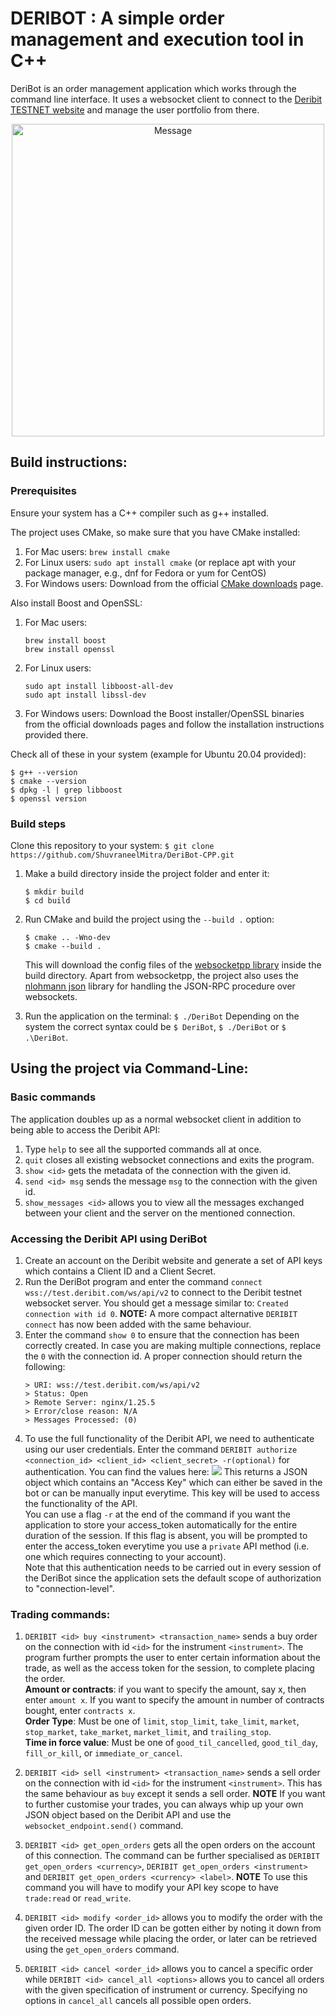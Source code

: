 # **DERIBOT** : A simple order management and execution tool in C++

DeriBot is an order management application which works through the command line interface. It uses a websocket client to connect to the [Deribit TESTNET website](https://test.deribit.com) and manage the user portfolio from there.

<p align="center">
  <img src="https://i.imgur.com/CgVxwNf.png" alt="Message" width="500px">
</p>

## Build instructions:

### Prerequisites 
Ensure your system has a C++ compiler such as g++ installed.

The project uses CMake, so make sure that you have CMake installed:
1. For Mac users: `brew install cmake`
2. For Linux users: `sudo apt install cmake` (or replace apt with your package manager, e.g., dnf for Fedora or yum for CentOS)
3. For Windows users: Download from the official [CMake downloads](https://cmake.org/download/) page.

Also install Boost and OpenSSL:
1. For Mac users: 
   ```
   brew install boost
   brew install openssl
   ```
2. For Linux users: 
   ```
   sudo apt install libboost-all-dev
   sudo apt install libssl-dev
   ```
3. For Windows users: Download the Boost installer/OpenSSL binaries from the official downloads pages and follow the installation instructions provided there.

Check all of these in your system (example for Ubuntu 20.04 provided):
```
$ g++ --version
$ cmake --version
$ dpkg -l | grep libboost
$ openssl version
```

### Build steps
Clone this repository to your system: 
`$ git clone https://github.com/ShuvraneelMitra/DeriBot-CPP.git`
1. Make a build directory inside the project folder and enter it:
   ```
   $ mkdir build
   $ cd build
   ```
2. Run CMake and build the project using the `--build .` option:
   ```
   $ cmake .. -Wno-dev
   $ cmake --build .
   ```
   This will download the config files of the [websocketpp library](https://github.com/zaphoyd/websocketpp) inside the build directory. Apart from websocketpp, the project also uses the [nlohmann json](https://github.com/nlohmann/json) library for handling the JSON-RPC procedure over websockets.

3. Run the application on the terminal: `$ ./DeriBot`
   Depending on the system the correct syntax could be `$ DeriBot`, `$ ./DeriBot` or `$ .\DeriBot`.

## Using the project via Command-Line:

### Basic commands
The application doubles up as a normal websocket client in addition to being able to access the Deribit API:
1. Type `help` to see all the supported commands all at once.
2. `quit` closes all existing websocket connections and exits the program.
3. `show <id>` gets the metadata of the connection with the given id.
4. `send <id> msg` sends the message `msg` to the connection with the given id.
5. `show_messages <id>` allows you to view all the messages exchanged between your client and the server on the mentioned connection.

### Accessing the Deribit API using DeriBot
1. Create an account on the Deribit website and generate a set of API keys which contains a Client ID and a Client Secret.
2. Run the DeriBot program and enter the command 
   `connect wss://test.deribit.com/ws/api/v2` to connect to the Deribit testnet websocket server. You should get a message similar to:
    `Created connection with id 0`.
    **NOTE:** A more compact alternative `DERIBIT connect` has now been added with the same behaviour.
3. Enter the command `show 0` to ensure that the connection has been correctly created. In case you are making multiple connections, replace the `0` with the connection id. A proper connection should return the following:
   ```
   > URI: wss://test.deribit.com/ws/api/v2
   > Status: Open
   > Remote Server: nginx/1.25.5
   > Error/close reason: N/A
   > Messages Processed: (0)
   ```
4. To use the full functionality of the Deribit API, we need to authenticate using our user credentials. Enter the command 
   `DERIBIT authorize <connection_id> <client_id> <client_secret> -r(optional)`
   for authentication. You can find the values here:
   ![](https://i.imgur.com/poRb5xD.png)
   This returns a JSON object which contains an "Access Key" which can either be saved in the bot or can be manually input everytime. This key will be used to access the functionality of the API. <br>
   You can use a flag `-r` at the end of the command if you want the application to store your access_token automatically for the entire duration of the session. If this flag is absent, you will be prompted to enter the access_token everytime you use a `private` API method (i.e. one which requires connecting to your account).<br> 
   Note that this authentication needs to be carried out in every session of the DeriBot since the application sets the default scope of authorization to "connection-level".

### Trading commands:
1. `DERIBIT <id> buy <instrument> <transaction_name>` sends a buy order on the connection with id `<id>` for the instrument `<instrument>`. The program further prompts the user to enter certain information about the trade, as well as the access token for the session, to complete placing the order.
   <br>
   **Amount or contracts**: if you want to specify the amount, say x, then enter `amount x`. If you want to specify the amount in number of contracts bought, enter `contracts x`.<br>
   **Order Type**: Must be one of `limit`, `stop_limit`, `take_limit`, `market`, `stop_market`, `take_market`, `market_limit`, and `trailing_stop`.<br>
   **Time in force value**: Must be one of `good_til_cancelled`, `good_til_day`, `fill_or_kill`, or `immediate_or_cancel`.

2. `DERIBIT <id> sell <instrument> <transaction_name>` sends a sell order on the connection with id `<id>` for the instrument `<instrument>`. This has the same behaviour as `buy` except it sends a sell order.
**NOTE** If you want to further customise your trades, you can always whip up your own JSON object based on the Deribit API and use the `websocket_endpoint.send()` command.

3. `DERIBIT <id> get_open_orders` gets all the open orders on the account of this connection. The command can be further specialised as `DERIBIT get_open_orders <currency>`, `DERIBIT get_open_orders <instrument>` and `DERIBIT get_open_orders <currency> <label>`.
**NOTE** To use this command you will have to modify your API key scope to have `trade:read` or `read_write`.

4. `DERIBIT <id> modify <order_id>` allows you to modify the order with the given order ID. The order ID can be gotten either by noting it down from the received message while placing the order, or later can be retrieved using the `get_open_orders` command.
5. `DERIBIT <id> cancel <order_id>` allows you to cancel a specific order while `DERIBIT <id> cancel_all <options>` allows you to cancel all orders with the given specification of instrument or currency. Specifying no options in `cancel_all` cancels all possible open orders.
